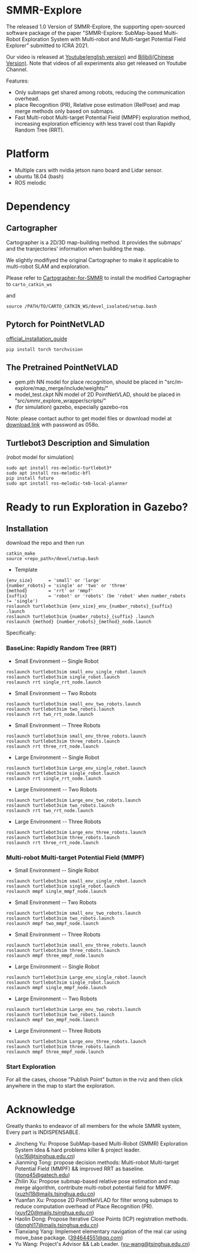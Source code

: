 # SMMR-Explore
The released 1.0 Version of SMMR-Explore, the supporting open-sourced software package of the paper "SMMR-Explore: SubMap-based Multi-Robot Exploration System with Multi-robot and Multi-target Potential Field Explorer" submitted to ICRA 2021.

Our video is released at [Youtube(english version)](https://www.youtube.com/watch?v=H1zwRIz8OYs&list=PLBKYimzl6wexgpQCXKijgDOflcCny6dBf&index=1) and [Bilibili(Chinese Version)](https://www.bilibili.com/video/BV1QT4y1F71u). Note that videos of all experiments also get released on Youtube Channel. 

Features:
- Only submaps get shared among robots, reducing the communication overhead.
- place Recognition (PR), Relative pose estimation (RelPose) and map merge methods only based on submaps. 
- Fast Multi-robot Multi-target Potential Field (MMPF) exploration method, increasing exploration efficiency with less travel cost than Rapidly Random Tree (RRT).

# Platform
- Multiple cars with nvidia jetson nano board and Lidar sensor.
- ubuntu 18.04 (bash)
- ROS melodic

# Dependency

## Cartographer
Cartographer is a 2D/3D map-building method.
It provides the submaps' and the tranjectories' information when building the map. 

We slightly modifiyed the original Cartographer to make it applicable to multi-robot SLAM and exploration.

Please refer to [Cartographer-for-SMMR](https://github.com/efc-robot/Cartographer-for-SMMR) to install the modified Cartographer to ```carto_catkin_ws```

and 

```
source /PATH/TO/CARTO_CATKIN_WS/devel_isolated/setup.bash
```



## Pytorch for PointNetVLAD
[official_installation_guide](https://pytorch.org/get-started/locally/)

```
pip install torch torchvision
```


## The Pretrained PointNetVLAD
- gem.pth  NN model for place recognition, should be placed in "src/m-explore/map_merge/include/weights/" 
- model_test.ckpt NN model of 2D PointNetVLAD, should be placed in "src/smmr_explore_wrapper/scripts/"
- (for simulation) gazebo, especially gazebo-ros

Note: please contact author to get model files or download model at [download link](https://pan.baidu.com/s/1NBCEYombBhIqCbfqsiV12w) with password as 058o.

## Turtlebot3 Description and Simulation
(robot model for simulation)

```
sudo apt install ros-melodic-turtlebot3*
sudo apt install ros-melodic-bfl
pip install future
sudo apt install ros-melodic-teb-local-planner
```


# Ready to run Exploration in Gazebo? 

## Installation
download the repo and then run
```
catkin_make
source <repo_path>/devel/setup.bash
```

- Template  
```
{env_size}      = 'small' or 'large'
{number_robots} = 'single' or 'two' or 'three'
{method}        = 'rrt' or 'mmpf'
{suffix}        = 'robot' or 'robots' (be 'robot' when number_robots != 'single')
roslaunch turtlebot3sim {env_size}_env_{number_robots}_{suffix} .launch
roslaunch turtlebot3sim {number_robots}_{suffix} .launch
roslaunch {method} {number_robots}_{method}_node.launch
```

Specifically:
### BaseLine: Rapidly Random Tree (RRT)
- Small Environment -- Single Robot
```
roslaunch turtlebot3sim small_env_single_robot.launch
roslaunch turtlebot3sim single_robot.launch
roslaunch rrt single_rrt_node.launch
```

- Small Environment -- Two Robots
```
roslaunch turtlebot3sim small_env_two_robots.launch 
roslaunch turtlebot3sim two_robots.launch
roslaunch rrt two_rrt_node.launch 
```

- Small Environment -- Three Robots
```
roslaunch turtlebot3sim small_env_three_robots.launch 
roslaunch turtlebot3sim three_robots.launch
roslaunch rrt three_rrt_node.launch 
```

- Large Environment -- Single Robot
```
roslaunch turtlebot3sim Large_env_single_robot.launch
roslaunch turtlebot3sim single_robot.launch
roslaunch rrt single_rrt_node.launch
```

- Large Environment -- Two Robots
```
roslaunch turtlebot3sim Large_env_two_robots.launch 
roslaunch turtlebot3sim two_robots.launch
roslaunch rrt two_rrt_node.launch 
```

- Large Environment -- Three Robots
```
roslaunch turtlebot3sim Large_env_three_robots.launch 
roslaunch turtlebot3sim three_robots.launch
roslaunch rrt three_rrt_node.launch 
```

### Multi-robot Multi-target Potential Field (MMPF)
- Small Environment -- Single Robot
```
roslaunch turtlebot3sim small_env_single_robot.launch
roslaunch turtlebot3sim single_robot.launch
roslaunch mmpf single_mmpf_node.launch
```

- Small Environment -- Two Robots
```
roslaunch turtlebot3sim small_env_two_robots.launch 
roslaunch turtlebot3sim two_robots.launch
roslaunch mmpf two_mmpf_node.launch 
```

- Small Environment -- Three Robots
```
roslaunch turtlebot3sim small_env_three_robots.launch 
roslaunch turtlebot3sim three_robots.launch
roslaunch mmpf three_mmpf_node.launch 
```

- Large Environment -- Single Robot
```
roslaunch turtlebot3sim Large_env_single_robot.launch
roslaunch turtlebot3sim single_robot.launch
roslaunch mmpf single_mmpf_node.launch
```

- Large Environment -- Two Robots
```
roslaunch turtlebot3sim Large_env_two_robots.launch 
roslaunch turtlebot3sim two_robots.launch
roslaunch mmpf two_mmpf_node.launch 
```

- Large Environment -- Three Robots
```
roslaunch turtlebot3sim Large_env_three_robots.launch 
roslaunch turtlebot3sim three_robots.launch
roslaunch mmpf three_mmpf_node.launch 
```
### Start Exploration

For all the cases, choose "Publish Point" button in the rviz and then click anywhere in the map to start the exploration.

# Acknowledge
Greatly thanks to endeavor of all members for the whole SMMR system, Every part is INDISPENSABLE.
- Jincheng Yu:    Propose SubMap-based Multi-Robot (SMMR) Exploration System Idea & hard problems killer & project leader. (yjc16@tsinghua.edu.cn)
- Jianming Tong:  propose decision methods: Multi-robot Multi-target Potential Field (MMPF) && improved RRT as baseline. (jtong45@gatech.edu)
- Zhilin Xu:      Propose submap-based relative pose estimation and map merge algorithm, contribute multi-robot potential field for MMPF. (xuzhl18@mails.tsinghua.edu.cn)
- Yuanfan Xu:     Propose 2D PointNetVLAD for filter wrong submaps to reduce computation overhead of Place Recognition (PR).  (xuyf20@mails.tsinghua.edu.cn)
- Haolin Dong:    Propose Iterative Close Points (ICP) registration methods. (donghl17@mails.tsinghua.edu.cn)
- Tianxiang Yang: Implement elementary navigation of the real car using move_base package. (394644551@qq.com)
- Yu Wang:        Project's Advisor && Lab Leader.  (yu-wang@tsinghua.edu.cn)
